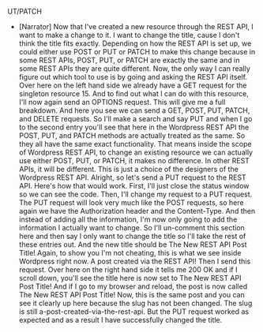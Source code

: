 UT/PATCH
- [Narrator] Now that I've created a new resource through the REST API, I want to make a change to it. I want to change the title, cause I don't think the title fits exactly. Depending on how the REST API is set up, we could either use POST or PUT or PATCH to make this change because in some REST APIs, POST, PUT, or PATCH are exactly the same and in some REST APIs they are quite different. Now, the only way I can really figure out which tool to use is by going and asking the REST API itself. Over here on the left hand side we already have a GET request for the singleton resource 15. And to find out what I can do with this resource, I'll now again send an OPTIONS request. This will give me a full breakdown. And here you see we can send a GET, POST, PUT, PATCH, and DELETE requests. So I'll make a search and say PUT and when I go to the second entry you'll see that here in the Wordpress REST API the POST, PUT, and PATCH methods are actually treated as the same. So they all have the same exact functionality. That means inside the scope of Wordpress REST API, to change an existing resource we can actually use either POST, PUT, or PATCH, it makes no difference. In other REST APIs, it will be different. This is just a choice of the designers of the Wordpress REST API. Alright, so let's send a PUT request to the REST API. Here's how that would work. First, I'll just close the status window so we can see the code. Then, I'll change my request to a PUT request. The PUT request will look very much like the POST requests, so here again we have the Authorization header and the Content-Type. And then instead of adding all the information, I'm now only going to add the information I actually want to change. So I'll un-comment this section here and then say I only want to change the title so I'll take the rest of these entries out. And the new title should be The New REST API Post Title! Again, to show you I'm not cheating, this is what we see inside Wordpress right now. A post created via the REST API! Then I send this request. Over here on the right hand side it tells me 200 OK and if I scroll down, you'll see the title here is now set to The New REST API Post Title! And if I go to my browser and reload, the post is now called The New REST API Post Title! Now, this is the same post and you can see it clearly up here because the slug has not been changed. The slug is still a-post-created-via-the-rest-api. But the PUT request worked as expected and as a result I have successfully changed the title.